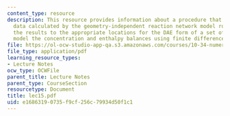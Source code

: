 ```yaml
---
content_type: resource
description: This resource provides information about a procedure that takes the reaction
  data calculated by the geometry-independent reaction network model routine and shifts
  the results to the appropriate locations for the DAE form of a set of PDE's that
  model the concentration and enthalpy balances using finite differences.
file: https://ol-ocw-studio-app-qa.s3.amazonaws.com/courses/10-34-numerical-methods-applied-to-chemical-engineering-fall-2005/e16863190735f9cf256c79934d50f1c1_lec15.pdf
file_type: application/pdf
learning_resource_types:
- Lecture Notes
ocw_type: OCWFile
parent_title: Lecture Notes
parent_type: CourseSection
resourcetype: Document
title: lec15.pdf
uid: e1686319-0735-f9cf-256c-79934d50f1c1
---
```


